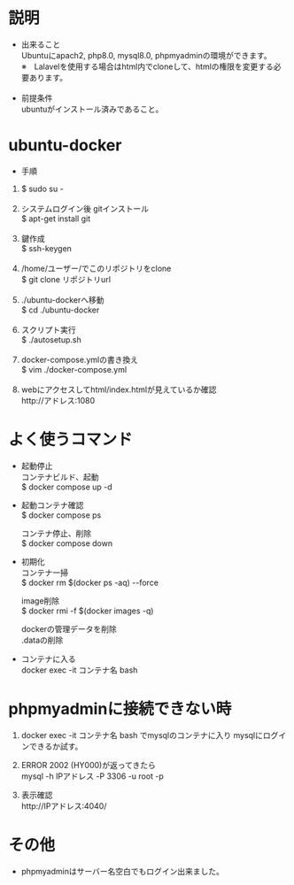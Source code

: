 # 説明  
- 出来ること  
Ubuntuにapach2, php8.0, mysql8.0, phpmyadminの環境ができます。<br>
※　Lalavelを使用する場合はhtml内でcloneして、htmlの権限を変更する必要あります。<br><br>
- 前提条件  
ubuntuがインストール済みであること。    

# ubuntu-docker  
- 手順<br>
1. $ sudo su -<br><br>
2. システムログイン後 gitインストール<br>
   $ apt-get install git<br><br>
3. 鍵作成<br>
   $ ssh-keygen<br><br>
4. /home/ユーザー/でこのリポジトリをclone  
   $ git clone リポジトリurl<br><br>
5. ./ubuntu-dockerへ移動<br>
   $ cd ./ubuntu-docker<br><br>
6. スクリプト実行<br>
   $ ./autosetup.sh<br><br>
7. docker-compose.ymlの書き換え<br>
   $ vim ./docker-compose.yml<br><br>
8. webにアクセスしてhtml/index.htmlが見えているか確認<br> 
   http://アドレス:1080<br>


# よく使うコマンド  
- 起動停止  
  コンテナビルド、起動  
  $ docker compose up -d  
    
- 起動コンテナ確認  
  $ docker compose ps
  
  コンテナ停止、削除  
  $ docker compose down    
- 初期化  
  コンテナ一掃    
  $ docker rm $(docker ps -aq) --force  

  image削除  
  $ docker rmi -f  $(docker images -q)  

  dockerの管理データを削除  
  .dataの削除  
  
 - コンテナに入る  
  docker exec -it コンテナ名 bash  
    
# phpmyadminに接続できない時  
1. docker exec -it コンテナ名 bash でmysqlのコンテナに入り
mysqlにログインできるか試す。  

2. ERROR 2002 (HY000)が返ってきたら  
mysql -h IPアドレス -P 3306 -u root -p

3. 表示確認  
http://IPアドレス:4040/ 
  
# その他  
  - phpmyadminはサーバー名空白でもログイン出来ました。
